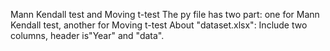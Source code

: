 
Mann Kendall test and Moving t-test
The py file has two part: one for Mann Kendall test, another for Moving t-test
About "dataset.xlsx": 
Include two columns, header is"Year" and "data".

